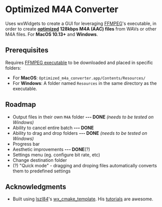 # Optimized M4A Converter

Uses wxWidgets to create a GUI for leveraging [FFMPEG](http://ffmpeg.org/)'s executable, in order to create **<u>optimized</u> 128kbps M4A (AAC) files** from WAVs or other M4A files. For **MacOS 10.13+** and **Windows**.

## Prerequisites

Requires [FFMPEG executable](http://ffmpeg.org/download.html) to be downloaded and placed in specific folders:

- For **MacOS**: `Optimized_m4a_converter.app/Contents/Resources/`
- For **Windows**: A folder named `Resources` in the same directory as the executable.

## Roadmap

- Output files in their own `M4A` folder **--- DONE** _(needs to be tested on Windows)_
- Ability to cancel entire batch **--- DONE**
- Ability to drag and drop folders **--- DONE** _(needs to be tested on Windows)_
- Progress bar
- Aesthetic improvements **--- DONE**(?)
- Settings menu (eg. configure bit rate, etc)
- Change destination folder
- (?) "Quick mode" - dragging and droping files automatically converts them to predefined settings

## Acknowledgments

- Built using [lszl84](https://github.com/lszl84)'s [wx_cmake_template](https://github.com/lszl84/wx_cmake_template). His [tutorials](https://www.youtube.com/channel/UC4Q-KGKCeFbBpaAqwllCDqQ) are awesome.
